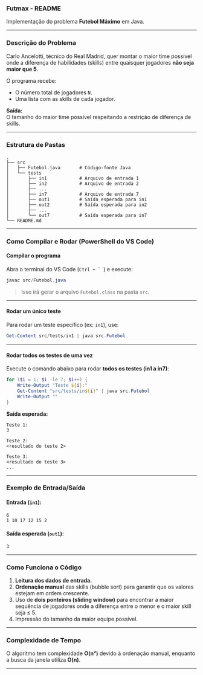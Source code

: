 ### **Futmax - README**  
Implementação do problema **Futebol Máximo** em Java.

---

### **Descrição do Problema**

Carlo Ancelotti, técnico do Real Madrid, quer montar o maior time possível onde a diferença de habilidades (skills) entre quaisquer jogadores **não seja maior que 5**.

O programa recebe:
- O número total de jogadores `N`.
- Uma lista com as skills de cada jogador.

**Saída:**  
O tamanho do maior time possível respeitando a restrição de diferença de skills.

---

### **Estrutura de Pastas**

```
.
├── src
│   ├── Futebol.java       # Código-fonte Java
│   └── tests
│       ├── in1            # Arquivo de entrada 1
│       ├── in2            # Arquivo de entrada 2
│       ├── ...            
│       ├── in7            # Arquivo de entrada 7
│       ├── out1           # Saída esperada para in1
│       ├── out2           # Saída esperada para in2
│       ├── ...
│       └── out7           # Saída esperada para in7
└── README.md
```

---

### **Como Compilar e Rodar (PowerShell do VS Code)**

#### **Compilar o programa**

Abra o terminal do VS Code (``Ctrl + ` ``) e execute:

```powershell
javac src/Futebol.java
```

> Isso irá gerar o arquivo `Futebol.class` na pasta `src`.

---

#### **Rodar um único teste**

Para rodar um teste específico (ex: `in1`), use:

```powershell
Get-Content src/tests/in1 | java src.Futebol
```

---

#### **Rodar todos os testes de uma vez**

Execute o comando abaixo para rodar **todos os testes (in1 a in7)**:

```powershell
for ($i = 1; $i -le 7; $i++) {
    Write-Output "Teste ${i}:"
    Get-Content "src/tests/in${i}" | java src.Futebol
    Write-Output ""
}
```

**Saída esperada:**

```
Teste 1:
3

Teste 2:
<resultado do teste 2>

Teste 3:
<resultado do teste 3>
...
```

---

### **Exemplo de Entrada/Saída**

#### Entrada (`in1`):

```
6
1 10 17 12 15 2
```

#### Saída esperada (`out1`):

```
3
```

---

### **Como Funciona o Código**

1. **Leitura dos dados de entrada.**
2. **Ordenação manual** das skills (bubble sort) para garantir que os valores estejam em ordem crescente.
3. Uso de **dois ponteiros (sliding window)** para encontrar a maior sequência de jogadores onde a diferença entre o menor e o maior skill seja ≤ 5.
4. Impressão do tamanho da maior equipe possível.

---

### **Complexidade de Tempo**

O algoritmo tem complexidade **O(n²)** devido à ordenação manual, enquanto a busca da janela utiliza **O(n)**.

---


